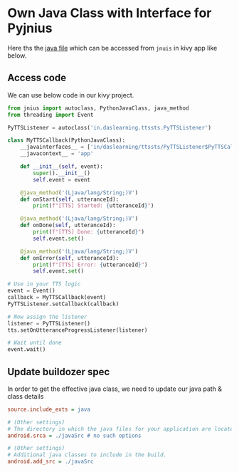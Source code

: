 # Own Java Class with Interface for Pyjnius
Here ths the [java file](./MyTTSListener.java) which can be accessed from `jnuis` in kivy app like below.

## Access code
We can use below code in our kivy project.

```python
from jnius import autoclass, PythonJavaClass, java_method
from threading import Event

PyTTSListener = autoclass('in.daslearning.ttssts.PyTTSListener')

class MyTTSCallback(PythonJavaClass):
    __javainterfaces__ = ['in/daslearning/ttssts/PyTTSListener$PyTTSCallback']
    __javacontext__ = 'app'

    def __init__(self, event):
        super().__init__()
        self.event = event

    @java_method('(Ljava/lang/String;)V')
    def onStart(self, utteranceId):
        print(f"[TTS] Started: {utteranceId}")

    @java_method('(Ljava/lang/String;)V')
    def onDone(self, utteranceId):
        print(f"[TTS] Done: {utteranceId}")
        self.event.set()

    @java_method('(Ljava/lang/String;)V')
    def onError(self, utteranceId):
        print(f"[TTS] Error: {utteranceId}")
        self.event.set()

# Use in your TTS logic
event = Event()
callback = MyTTSCallback(event)
PyTTSListener.setCallback(callback)

# Now assign the listener
listener = PyTTSListener()
tts.setOnUtteranceProgressListener(listener)

# Wait until done
event.wait()
```

## Update buildozer spec
In order to get the effective java class, we need to update our java path & class details

```ini
source.include_exts = java

# (Other settings)
# The directory in which the java files for your application are located.
android.srca = ./javaSrc # no such options

# (Other settings)
# Additional java classes to include in the build.
android.add_src = ./javaSrc

```
